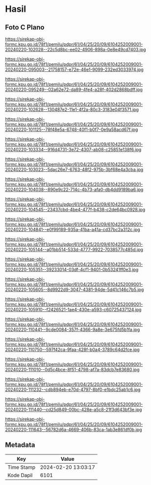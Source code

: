 # Hasil

## Foto C Plano

https://sirekap-obj-formc.kpu.go.id/78f1/pemilu/pdpr/61/04/25/20/09/6104252009001-20240220-102028--22c5d8bc-ee02-4906-898a-0e8e49cd7403.jpg

https://sirekap-obj-formc.kpu.go.id/78f1/pemilu/pdpr/61/04/25/20/09/6104252009001-20240220-095003--21758157-e72e-46e1-9099-232ed3033974.jpg

https://sirekap-obj-formc.kpu.go.id/78f1/pemilu/pdpr/61/04/25/20/09/6104252009001-20240220-095249--02a62e72-da89-4fe4-a28f-402d2868bdff.jpg

https://sirekap-obj-formc.kpu.go.id/78f1/pemilu/pdpr/61/04/25/20/09/6104252009001-20240220-102628--130487e2-11e1-4f2a-80c3-3183e04f3571.jpg

https://sirekap-obj-formc.kpu.go.id/78f1/pemilu/pdpr/61/04/25/20/09/6104252009001-20240220-101125--78f48e5a-6748-40f1-b0f7-0e9a58acd67f.jpg

https://sirekap-obj-formc.kpu.go.id/78f1/pemilu/pdpr/61/04/25/20/09/6104252009001-20240220-103334--916d4731-3e72-4307-ab08-c25851e138f6.jpg

https://sirekap-obj-formc.kpu.go.id/78f1/pemilu/pdpr/61/04/25/20/09/6104252009001-20240220-103023--5dac26e7-6763-48f2-975b-3bf68e4a3cba.jpg

https://sirekap-obj-formc.kpu.go.id/78f1/pemilu/pdpr/61/04/25/20/09/6104252009001-20240220-104038--890e9c22-714c-4b73-afa0-db4dd9189ba6.jpg

https://sirekap-obj-formc.kpu.go.id/78f1/pemilu/pdpr/61/04/25/20/09/6104252009001-20240220-104545--23437cbd-4be4-477f-b438-c2de64bc0928.jpg

https://sirekap-obj-formc.kpu.go.id/78f1/pemilu/pdpr/61/04/25/20/09/6104252009001-20240220-104841--e0f99189-935a-41ba-a41a-cd37bc2a312c.jpg

https://sirekap-obj-formc.kpu.go.id/78f1/pemilu/pdpr/61/04/25/20/09/6104252009001-20240220-105144--a01bb514-533d-4777-9922-7038577c485d.jpg

https://sirekap-obj-formc.kpu.go.id/78f1/pemilu/pdpr/61/04/25/20/09/6104252009001-20240220-105351--39233014-03df-4cf1-9401-0b53241ff0e3.jpg

https://sirekap-obj-formc.kpu.go.id/78f1/pemilu/pdpr/61/04/25/20/09/6104252009001-20240220-105605--8d9922d9-3047-4381-94de-5d41c146c7b5.jpg

https://sirekap-obj-formc.kpu.go.id/78f1/pemilu/pdpr/61/04/25/20/09/6104252009001-20240220-105910--f2426521-1ae4-430e-a593-c60725437124.jpg

https://sirekap-obj-formc.kpu.go.id/78f1/pemilu/pdpr/61/04/25/20/09/6104252009001-20240220-110441--9cde0084-357f-4366-9a8e-3e675fd5b1fa.jpg

https://sirekap-obj-formc.kpu.go.id/78f1/pemilu/pdpr/61/04/25/20/09/6104252009001-20240220-110750--597f42ca-9faa-428f-b0a4-3789c64d2fce.jpg

https://sirekap-obj-formc.kpu.go.id/78f1/pemilu/pdpr/61/04/25/20/09/6104252009001-20240220-111010--0d5c4bce-8f51-4798-af7a-83dcb7e83680.jpg

https://sirekap-obj-formc.kpu.go.id/78f1/pemilu/pdpr/61/04/25/20/09/6104252009001-20240220-111232--cdb894eb-e70d-4797-8bf0-e1bdc25ab1c6.jpg

https://sirekap-obj-formc.kpu.go.id/78f1/pemilu/pdpr/61/04/25/20/09/6104252009001-20240220-111440--cd25d849-00bc-428e-a5c8-21f3d643bf3e.jpg

https://sirekap-obj-formc.kpu.go.id/78f1/pemilu/pdpr/61/04/25/20/09/6104252009001-20240220-111643--56782d6a-4669-406b-83ca-1ab3e861df0b.jpg


## Metadata

| Key        | Value               |
| ---------- | ------------------- |
| Time Stamp | 2024-02-20 13:03:17 |
| Kode Dapil | 6101                |



